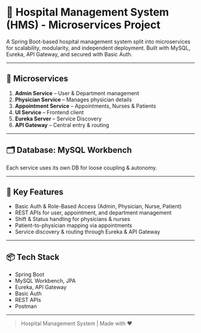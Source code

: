 # 🏥 Hospital Management System (HMS) - Microservices Project

A Spring Boot-based hospital management system split into microservices for scalability, modularity, and independent deployment. Built with MySQL, Eureka, API Gateway, and secured with Basic Auth.

---

## 🚀 Microservices

1. **Admin Service** – User & Department management  
2. **Physician Service** – Manages physician details  
3. **Appointment Service** – Appointments, Nurses & Patients  
4. **UI Service** – Frontend client  
5. **Eureka Server** – Service Discovery  
6. **API Gateway** – Central entry & routing

---

## 🗂 Database: MySQL Workbench  
Each service uses its own DB for loose coupling & autonomy.

---

## 📌 Key Features

- Basic Auth & Role-Based Access (Admin, Physician, Nurse, Patient)  
- REST APIs for user, appointment, and department management  
- Shift & Status handling for physicians & nurses  
- Patient-to-physician mapping via appointments  
- Service discovery & routing through Eureka & API Gateway

---

## 📦 Tech Stack

- Spring Boot
- MySQL Workbench, JPA  
- Eureka, API Gateway  
- Basic Auth  
- REST APIs
- Postman  

---

> Hospital Management System | Made with ❤️
